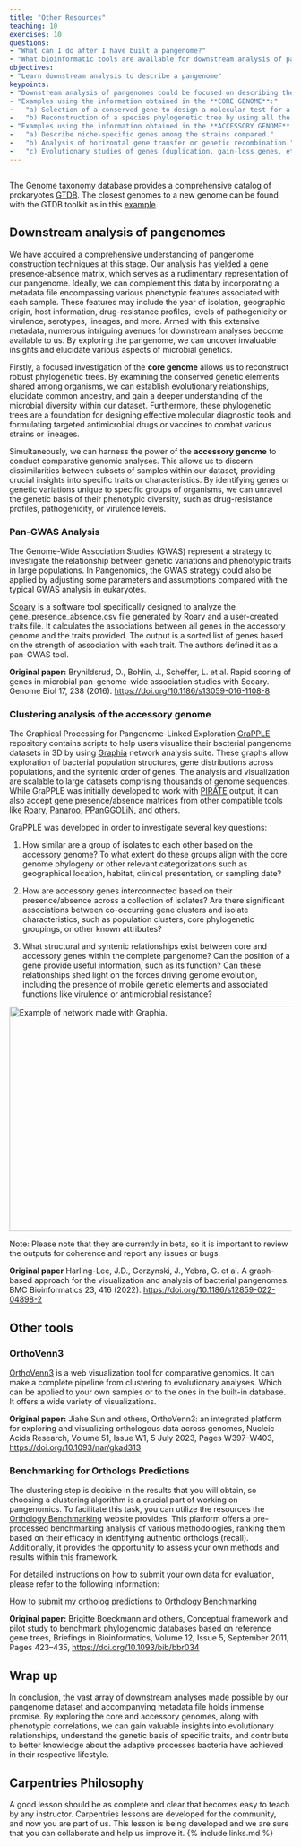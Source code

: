 ```yaml
---
title: "Other Resources"
teaching: 10
exercises: 10
questions:
- "What can I do after I have built a pangenome?"
- "What bioinformatic tools are available for downstream analysis of pangenomes?"
objectives:
- "Learn downstream analysis to describe a pangenome"
keypoints:
- "Downstream analysis of pangenomes could be focused on describing the core or the accessory genome of the organism studied."
- "Examples using the information obtained in the **CORE GENOME**:" 
-   "a) Selection of a conserved gene to design a molecular test for a diagnostic tool or a vaccine."
-   "b) Reconstruction of a species phylogenetic tree by using all the core genes."
- "Examples using the information obtained in the **ACCESSORY GENOME**:"
-   "a) Describe niche-specific genes among the strains compared."
-   "b) Analysis of horizontal gene transfer or genetic recombination."
-   "c) Evolutionary studies of genes (duplication, gain-loss genes, etc.)."
---
```

##

The Genome taxonomy database provides a comprehensive catalog of prokaryotes [GTDB](https://gtdb.ecogenomic.org/). The closest genomes to a new genome can be found with the GTDB toolkit as in this [example](https://ecogenomics.github.io/GTDBTk/examples/classify_wf.html). 
## Downstream analysis of pangenomes

We have acquired a comprehensive understanding of pangenome construction techniques at this stage. Our analysis has yielded a gene presence-absence matrix, which serves as a rudimentary representation of our pangenome. Ideally, we can complement this data by incorporating a metadata file encompassing various phenotypic features associated with each sample. These features may include the year of isolation, geographic origin, host information, drug-resistance profiles, levels of pathogenicity or virulence, serotypes, lineages, and more. Armed with this extensive metadata, numerous intriguing avenues for downstream analyses become available to us. By exploring the pangenome, we can uncover invaluable insights and elucidate various aspects of microbial genetics. 

Firstly, a focused investigation of the **core genome** allows us to reconstruct robust phylogenetic trees. By examining the conserved genetic elements shared among organisms, we can establish evolutionary relationships, elucidate common ancestry, and gain a deeper understanding of the microbial diversity within our dataset. Furthermore, these phylogenetic trees are a foundation for designing effective molecular diagnostic tools and formulating targeted antimicrobial drugs or vaccines to combat various strains or lineages. 

Simultaneously, we can harness the power of the **accessory genome** to conduct comparative genomic analyses. This allows us to discern dissimilarities between subsets of samples within our dataset, providing crucial insights into specific traits or characteristics. By identifying genes or genetic variations unique to specific groups of organisms, we can unravel the genetic basis of their phenotypic diversity, such as drug-resistance profiles, pathogenicity, or virulence levels. 

### Pan-GWAS Analysis

The Genome-Wide Association Studies (GWAS) represent a strategy to investigate the relationship between genetic variations and phenotypic traits in large populations. In Pangenomics, the GWAS strategy could also be applied by adjusting some parameters and assumptions compared with the typical GWAS analysis in eukaryotes. 

[Scoary](https://github.com/AdmiralenOla/Scoary) is a software tool specifically designed to analyze the gene_presence_absence.csv file generated by Roary and a user-created traits file. It calculates the associations between all genes in the accessory genome and the traits provided. The output is a sorted list of genes based on the strength of association with each trait. The authors defined it as a pan-GWAS tool.

**Original paper:**
Brynildsrud, O., Bohlin, J., Scheffer, L. et al. Rapid scoring of genes in microbial pan-genome-wide association studies with Scoary. Genome Biol 17, 238 (2016). https://doi.org/10.1186/s13059-016-1108-8


### Clustering analysis of the accessory genome

The Graphical Processing for Pangenome-Linked Exploration [GraPPLE](https://github.com/JDHarlingLee/GraPPLE) repository contains scripts to help users visualize their bacterial pangenome datasets in 3D by using [Graphia](https://graphia.app) network analysis suite. These graphs allow exploration of bacterial population structures, gene distributions across populations, and the syntenic order of genes. The analysis and visualization are scalable to large datasets comprising thousands of genome sequences. While GraPPLE was initially developed to work with [PIRATE](https://github.com/SionBayliss/PIRATE) output, it can also accept gene presence/absence matrices from other compatible tools like [Roary](https://github.com/sanger-pathogens/), [Panaroo](https://github.com/gtonkinhill/panaroo), [PPanGGOLiN](https://github.com/labgem/PPanGGOLiN/tree/master/testingDataset), and others. 

GraPPLE was developed in order to investigate several key questions:

1. How similar are a group of isolates to each other based on the accessory genome? To what extent do these groups align with the core genome phylogeny or other relevant categorizations such as geographical location, habitat, clinical presentation, or sampling date?

2. How are accessory genes interconnected based on their presence/absence across a collection of isolates? Are there significant associations between co-occurring gene clusters and isolate characteristics, such as population clusters, core phylogenetic groupings, or other known attributes?

3. What structural and syntenic relationships exist between core and accessory genes within the complete pangenome? Can the position of a gene provide useful information, such as its function? Can these relationships shed light on the forces driving genome evolution, including the presence of mobile genetic elements and associated functions like virulence or antimicrobial resistance?

<a href="{{ page.root }}/fig/01-13-01.png">
   <img src="{{ page.root }}/fig/01-13-01.png" width="916" height="400" alt="Example of network made with Graphia. " />
  </a>

Note: Please note that they are currently in beta, so it is important to review the outputs for coherence and report any issues or bugs. 

**Original paper**
Harling-Lee, J.D., Gorzynski, J., Yebra, G. et al. A graph-based approach for the visualization and analysis of bacterial pangenomes. BMC Bioinformatics 23, 416 (2022). https://doi.org/10.1186/s12859-022-04898-2

## Other tools

### OrthoVenn3

[OrthoVenn3](https://orthovenn3.bioinfotoolkits.net/home) is a web visualization tool for comparative genomics. It can make a complete pipeline from clustering to evolutionary analyses. Which can be applied to your own samples or to the ones in the built-in database. It offers a wide variety of visualizations.

**Original paper:**
Jiahe Sun and others, OrthoVenn3: an integrated platform for exploring and visualizing orthologous data across genomes, Nucleic Acids Research, Volume 51, Issue W1, 5 July 2023, Pages W397–W403, https://doi.org/10.1093/nar/gkad313


### Benchmarking for Orthologs Predictions

The clustering step is decisive in the results that you will obtain, so choosing a clustering algorithm is a crucial part of working on pangenomics. To facilitate this task, you can utilize the resources the [Orthology Benchmarking](https://orthology.benchmarkservice.org/) website provides. This platform offers a pre-processed benchmarking analysis of various methodologies, ranking them based on their efficacy in identifying authentic orthologs (recall). Additionally, it provides the opportunity to assess your own methods and results within this framework. 

For detailed instructions on how to submit your own data for evaluation, please refer to the following information:

[How to submit my ortholog predictions to Orthology Benchmarking](https://orthology.benchmarkservice.org/proxy/doc#submit)

**Original paper:**
Brigitte Boeckmann and others, Conceptual framework and pilot study to benchmark phylogenomic databases based on reference gene trees, Briefings in Bioinformatics, Volume 12, Issue 5, September 2011, Pages 423–435, https://doi.org/10.1093/bib/bbr034


## Wrap up

In conclusion, the vast array of downstream analyses made possible by our pangenome dataset and accompanying metadata file holds immense promise. By exploring the core and accessory genomes, along with phenotypic correlations, we can gain valuable insights into evolutionary relationships, understand the genetic basis of specific traits, and contribute to better knowledge about the adaptive processes bacteria have achieved in their respective lifestyle. 


## Carpentries Philosophy
A good lesson should be as complete and clear that becomes easy to teach by any instructor. 
Carpentries lessons are developed for the community, and now you are part of us. 
This lesson is being developed and we are sure that you can collaborate and help us improve it.
{% include links.md %}
